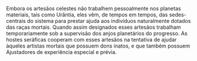 ﻿Embora os artesãos celestes não trabalhem pessoalmente nos planetas materiais, tais como Urântia, eles vêm, de tempos em tempos, das sedes-centrais do sistema para prestar ajuda aos indivíduos naturalmente dotados das raças mortais. Quando assim designados esses artesãos trabalham temporariamente sob a supervisão dos anjos planetários do progresso. As hostes seráficas cooperam com esses artesãos na tentativa de ajudar àqueles artistas mortais que possuem dons inatos, e que também possuem Ajustadores de experiência especial e prévia.